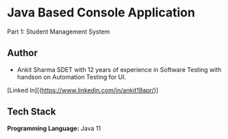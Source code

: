 
# Java Based Console Application

Part 1: Student Management System

## Author
- Ankit Sharma SDET with 12 years of experience in Software Testing with handson on Automation Testing for UI.

[Linked In][(https://www.linkedin.com/in/ankit19apr/)]


## Tech Stack

**Programming Language:** Java 11



